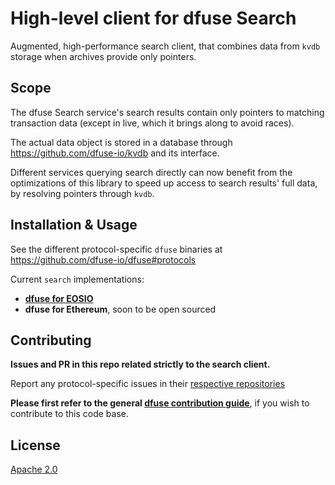 # High-level client for dfuse Search

Augmented, high-performance search client, that combines data from `kvdb` storage when
archives provide only pointers.

## Scope

The dfuse Search service's search results contain only pointers to
matching transaction data (except in live, which it brings along to
avoid races).

The actual data object is stored in a database through
https://github.com/dfuse-io/kvdb and its interface.

Different services querying search directly can now benefit from the
optimizations of this library to speed up access to search results'
full data, by resolving pointers through `kvdb`.


## Installation & Usage

See the different protocol-specific `dfuse` binaries at https://github.com/dfuse-io/dfuse#protocols

Current `search` implementations:

* [**dfuse for EOSIO**](https://github.com/dfuse-io/dfuse-eosio)
* **dfuse for Ethereum**, soon to be open sourced

## Contributing

**Issues and PR in this repo related strictly to the search client.**

Report any protocol-specific issues in their
[respective repositories](https://github.com/dfuse-io/dfuse#protocols)

**Please first refer to the general
[dfuse contribution guide](https://github.com/dfuse-io/dfuse#contributing)**,
if you wish to contribute to this code base.


## License

[Apache 2.0](LICENSE)
